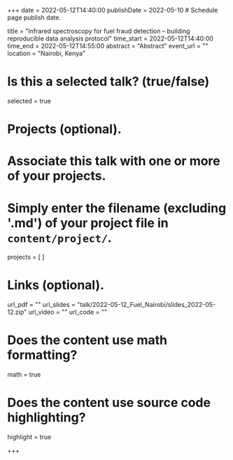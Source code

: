 +++
date = 2022-05-12T14:40:00 
publishDate = 2022-05-10 # Schedule page publish date.

title = "Infrared spectroscopy for fuel fraud detection – building  reproducible data analysis protocol"
time_start = 2022-05-12T14:40:00
time_end = 2022-05-12T14:55:00
abstract = "Abstract"
event_url = ""
location = "Nairobi, Kenya"

# Is this a selected talk? (true/false)
selected = true



# Projects (optional).
#   Associate this talk with one or more of your projects.
#   Simply enter the filename (excluding '.md') of your project file in `content/project/`.
projects = [ ]

# Links (optional).
url_pdf = ""
url_slides = "talk/2022-05-12_Fuel_Nairobi/slides_2022-05-12.zip"
url_video = ""
url_code = ""

# Does the content use math formatting?
math = true

# Does the content use source code highlighting?
highlight = true

+++



